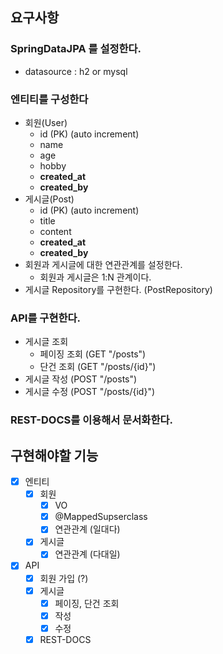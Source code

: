 ## 요구사항

### **SpringDataJPA 를 설정한다.**

- datasource : h2 or mysql

### **엔티티를 구성한다**

- 회원(User)
    - id (PK) (auto increment)
    - name
    - age
    - hobby
    - **created_at**
    - **created_by**
- 게시글(Post)
    - id (PK) (auto increment)
    - title
    - content
    - **created_at**
    - **created_by**
- 회원과 게시글에 대한 연관관계를 설정한다.
    - 회원과 게시글은 1:N 관계이다.
- 게시글 Repository를 구현한다. (PostRepository)

### **API를 구현한다.**

- 게시글 조회
    - 페이징 조회 (GET "/posts")
    - 단건 조회 (GET "/posts/{id}")
- 게시글 작성 (POST "/posts")
- 게시글 수정 (POST "/posts/{id}")

### **REST-DOCS를 이용해서 문서화한다.**

## 구현해야할 기능

- [x] 엔티티
    - [x] 회원
        - [x] VO
        - [x] @MappedSupserclass
        - [x] 연관관계 (일대다)
    - [x] 게시글
        - [x] 연관관계 (다대일)
- [x] API
    - [x] 회원 가입 (?)
    - [x] 게시글
        - [x] 페이징, 단건 조회
        - [x] 작성
        - [x] 수정
    - [x] REST-DOCS 
